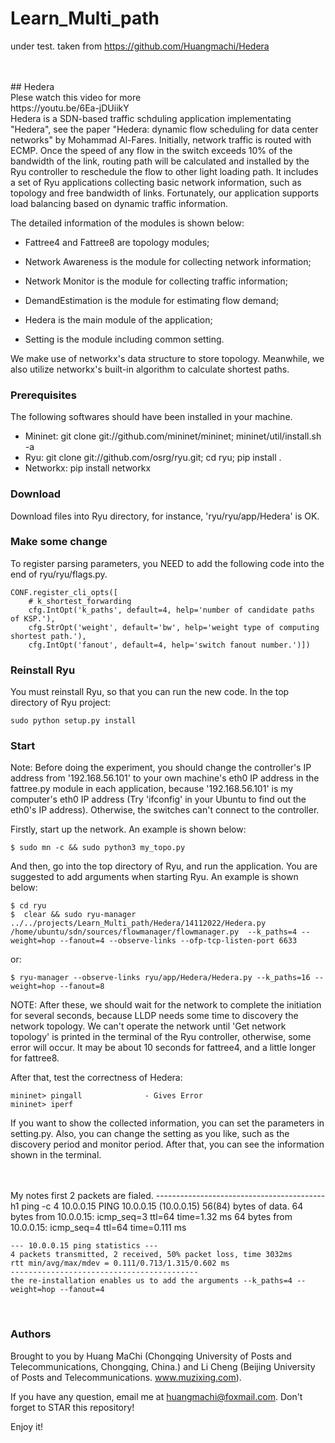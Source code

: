 # Learn_Multi_path
under test.                   taken from https://github.com/Huangmachi/Hedera


<br>
<br>
## Hedera
<br>
Plese watch this video for more
<br>
https://youtu.be/6Ea-jDUiikY
<br>
Hedera is a SDN-based traffic schduling application implementating "Hedera", see the paper "Hedera: dynamic flow scheduling for data center networks" by Mohammad Al-Fares. Initially, network traffic is routed with ECMP. Once the speed of any flow in the switch exceeds 10% of the bandwidth of the link, routing path will be calculated and installed by the Ryu controller to reschedule the flow to other light loading path.
It includes a set of Ryu applications collecting basic network information, such as topology and free bandwidth of links. Fortunately, our application supports load balancing based on dynamic traffic information.

The detailed information of the modules is shown below:

* Fattree4 and Fattree8 are topology modules;

* Network Awareness is the module for collecting network information;

* Network Monitor is the module for collecting traffic information;

* DemandEstimation is the module for estimating flow demand;

* Hedera is the main module of the application;

* Setting is the module including common setting.

We make use of networkx's data structure to store topology. Meanwhile, we also utilize networkx's built-in algorithm to calculate shortest paths.


### Prerequisites

The following softwares should have been installed in your machine.
* Mininet: git clone git://github.com/mininet/mininet; mininet/util/install.sh -a
* Ryu: git clone git://github.com/osrg/ryu.git; cd ryu; pip install .
* Networkx: pip install networkx


### Download

Download files into Ryu directory, for instance, 'ryu/ryu/app/Hedera' is OK.


### Make some change

To register parsing parameters, you NEED to add the following code into the end of ryu/ryu/flags.py.

    CONF.register_cli_opts([
        # k_shortest_forwarding
        cfg.IntOpt('k_paths', default=4, help='number of candidate paths of KSP.'),
        cfg.StrOpt('weight', default='bw', help='weight type of computing shortest path.'),
        cfg.IntOpt('fanout', default=4, help='switch fanout number.')])


### Reinstall Ryu

You must reinstall Ryu, so that you can run the new code. In the top directory of Ryu project:

    sudo python setup.py install


### Start

Note: Before doing the experiment, you should change the controller's IP address from '192.168.56.101' to your own machine's eth0 IP address in the fattree.py module in each application, because '192.168.56.101' is my computer's eth0 IP address (Try 'ifconfig' in your Ubuntu to find out the eth0's IP address). Otherwise, the switches can't connect to the controller.

Firstly, start up the network. An example is shown below:

    $ sudo mn -c && sudo python3 my_topo.py


And then, go into the top directory of Ryu, and run the application. You are suggested to add arguments when starting Ryu. An example is shown below:

    $ cd ryu
    $  clear && sudo ryu-manager ../../projects/Learn_Multi_path/Hedera/14112022/Hedera.py    /home/ubuntu/sdn/sources/flowmanager/flowmanager.py  --k_paths=4 --weight=hop --fanout=4 --observe-links --ofp-tcp-listen-port 6633

or:

    $ ryu-manager --observe-links ryu/app/Hedera/Hedera.py --k_paths=16 --weight=hop --fanout=8

NOTE: After these, we should wait for the network to complete the initiation for several seconds, because LLDP needs some time to discovery the network topology. We can't operate the network until 'Get network topology' is printed in the terminal of the Ryu controller, otherwise, some error will occur. It may be about 10 seconds for fattree4, and a little longer for fattree8.

After that, test the correctness of Hedera:

    mininet> pingall              - Gives Error
    mininet> iperf

If you want to show the collected information, you can set the parameters in setting.py. Also, you can change the setting as you like, such as the discovery period and monitor period. After that, you can see the information shown in the terminal.

<br>


<br>
My notes
	first 2 packets are fialed.
	------------------------------------------
	h1 ping -c 4    10.0.0.15
	PING 10.0.0.15 (10.0.0.15) 56(84) bytes of data.
	64 bytes from 10.0.0.15: icmp_seq=3 ttl=64 time=1.32 ms
	64 bytes from 10.0.0.15: icmp_seq=4 ttl=64 time=0.111 ms
	
	--- 10.0.0.15 ping statistics ---
	4 packets transmitted, 2 received, 50% packet loss, time 3032ms
	rtt min/avg/max/mdev = 0.111/0.713/1.315/0.602 ms
	------------------------------------------
	the re-installation enables us to add the arguments --k_paths=4 --weight=hop --fanout=4
    
<br>

### Authors

Brought to you by Huang MaChi (Chongqing University of Posts and Telecommunications, Chongqing, China.) and Li Cheng (Beijing University of Posts and Telecommunications. www.muzixing.com).

If you have any question, email me at huangmachi@foxmail.com. Don't forget to STAR this repository!

Enjoy it!
